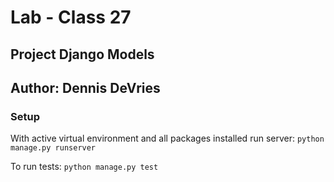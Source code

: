 # Lab - Class 27

## Project Django Models

## Author: Dennis DeVries

### Setup

With active virtual environment and all packages installed run server: `python manage.py runserver`

To run tests: `python manage.py test`